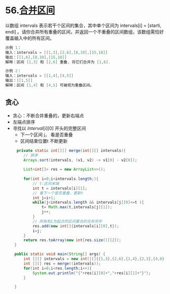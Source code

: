 # 56.[合并区间](https://leetcode-cn.com/problems/merge-intervals)

以数组 intervals 表示若干个区间的集合，其中单个区间为 intervals[i] = [starti, endi] 。请你合并所有重叠的区间，并返回一个不重叠的区间数组，该数组需恰好覆盖输入中的所有区间。

 ~~~java
示例 1：
输入：intervals = [[1,3],[2,6],[8,10],[15,18]]
输出：[[1,6],[8,10],[15,18]]
解释：区间 [1,3] 和 [2,6] 重叠, 将它们合并为 [1,6].

示例 2：
输入：intervals = [[1,4],[4,5]]
输出：[[1,5]]
解释：区间 [1,4] 和 [4,5] 可被视为重叠区间。
 ~~~





## 贪心

- 贪心：不断合并重叠的，更新右端点
- 左端点排序
- 寻找以 $Interval[i][0]$ 开头的完整区间
  - 下一个区间 j， 看是否重叠
  - 区间结束位置t 不断更新



~~~java
	 private static int[][] merge(int[][] intervals){
        // 排序
        Arrays.sort(intervals, (v1, v2) -> v1[0] - v2[0]);
         
        List<int[]> res = new ArrayList<>();
         
        for(int i=0;i<intervals.length;){
            // t:区间末端
            int t = intervals[i][1];
            // 看下一个是否重叠，更新t
            int j=i+1;
            while(j<intervals.length && intervals[j][0]<=t ){
                t= Math.max(t,intervals[j][1]);
                j++;
            }
            // 所有和i为起点的区间重合的合并完毕
            res.add(new int[]{intervals[i][0],t});
            i=j;
        }
        return res.toArray(new int[res.size()][2]);
    }

    public static void main(String[] args) {
        int [][] intervals = new int[][]{{1,3},{2,6},{1,4},{2,3},{4,8},{10,12}};
        int [][] res = merge((intervals));
        for(int i=0;i<res.length;i++){
            System.out.println("{"+res[i][0]+","+res[i][1]+"}");
        }

    }

~~~

